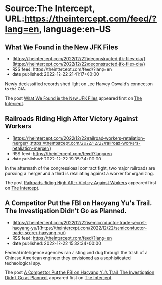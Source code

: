 # Source:The Intercept, URL:https://theintercept.com/feed/?lang=en, language:en-US

## What We Found in the New JFK Files
 - [https://theintercept.com/2022/12/22/deconstructed-jfk-files-cia/](https://theintercept.com/2022/12/22/deconstructed-jfk-files-cia/)
 - RSS feed: https://theintercept.com/feed/?lang=en
 - date published: 2022-12-22 21:41:17+00:00

<p>Newly declassified records shed light on Lee Harvey Oswald’s connection to the CIA.</p>
<p>The post <a href="https://theintercept.com/2022/12/22/deconstructed-jfk-files-cia/" rel="nofollow">What We Found in the New JFK Files</a> appeared first on <a href="https://theintercept.com" rel="nofollow">The Intercept</a>.</p>

## Railroads Riding High After Victory Against Workers
 - [https://theintercept.com/2022/12/22/railroad-workers-retaliation-merger/](https://theintercept.com/2022/12/22/railroad-workers-retaliation-merger/)
 - RSS feed: https://theintercept.com/feed/?lang=en
 - date published: 2022-12-22 19:35:34+00:00

<p>In the aftermath of the congressional contract fight, two major railroads are pursuing a merger and a third is retaliating against a worker for organizing.</p>
<p>The post <a href="https://theintercept.com/2022/12/22/railroad-workers-retaliation-merger/" rel="nofollow">Railroads Riding High After Victory Against Workers</a> appeared first on <a href="https://theintercept.com" rel="nofollow">The Intercept</a>.</p>

## A Competitor Put the FBI on Haoyang Yu's Trail. The Investigation Didn't Go as Planned.
 - [https://theintercept.com/2022/12/22/semiconductor-trade-secret-haoyang-yu/](https://theintercept.com/2022/12/22/semiconductor-trade-secret-haoyang-yu/)
 - RSS feed: https://theintercept.com/feed/?lang=en
 - date published: 2022-12-22 15:32:34+00:00

<p>Federal intelligence agencies ran a sting and dug through the trash of a Chinese American engineer they envisioned as a sophisticated technological spy.</p>
<p>The post <a href="https://theintercept.com/2022/12/22/semiconductor-trade-secret-haoyang-yu/" rel="nofollow">A Competitor Put the FBI on Haoyang Yu&#8217;s Trail. The Investigation Didn&#8217;t Go as Planned.</a> appeared first on <a href="https://theintercept.com" rel="nofollow">The Intercept</a>.</p>


